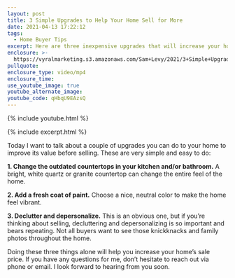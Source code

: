 ```yaml
---
layout: post
title: 3 Simple Upgrades to Help Your Home Sell for More
date: 2021-04-13 17:22:12
tags:
  - Home Buyer Tips
excerpt: Here are three inexpensive upgrades that will increase your home’s value.
enclosure: >-
  https://vyralmarketing.s3.amazonaws.com/Sam+Levy/2021/3+Simple+Upgrades+to+Help+Your+Home+Sell+for+More.mp4
pullquote:
enclosure_type: video/mp4
enclosure_time:
use_youtube_image: true
youtube_alternate_image:
youtube_code: qHbqU9EAzsQ
---
```

{% include youtube.html %}

{% include excerpt.html %}

Today I want to talk about a couple of upgrades you can do to your home to improve its value before selling. These are very simple and easy to do:

**1\. Change the outdated countertops in your kitchen and/or bathroom.** A bright, white quartz or granite countertop can change the entire feel of the home.&nbsp;

**2\. Add a fresh coat of paint.** Choose a nice, neutral color to make the home feel vibrant.&nbsp;

**3\. Declutter and depersonalize.** This is an obvious one, but if you’re thinking about selling, decluttering and depersonalizing is so important and bears repeating. Not all buyers want to see those knickknacks and family photos throughout the home.

Doing these three things alone will help you increase your home’s sale price. If you have any questions for me, don’t hesitate to reach out via phone or email. I look forward to hearing from you soon.
